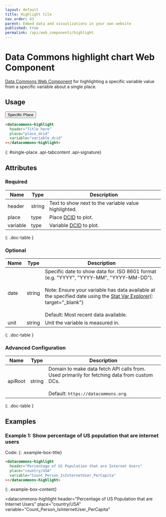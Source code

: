 ```yaml
---
layout: default
title: Highlight tile
nav_order: 63
parent: Embed data and visualizations in your own website
published: true
permalink: /api/web_components/highlight
---
```


# Data Commons highlight chart Web Component

[Data Commons Web Component](/api/web_components) for highlighting a specific
variable value from a specific variable about a single place.

## Usage

<div class="api-tab">
  <button id="get-button" class="api-tablink" onclick="openTab(event, 'single-place')">
    Specific Place
  </button>
</div>

```html
<datacommons-highlight
  header="Title here"
  place="place_dcid"
  variable="variable_dcid"
></datacommons-highlight>
```
{: #single-place .api-tabcontent .api-signature}

<script src="/assets/js/syntax_highlighting.js"></script>
<script src="/assets/js/api-doc-tabs.js"></script>

## Attributes

### Required

| Name     | Type   | Description                                          |
| -------- | ------ | ---------------------------------------------------- |
| header   | string | Text to show next to the variable value highlighted. |
| place    | type   | Place [DCID](/glossary.html#dcid) to plot.           |
| variable | type   | Variable [DCID](/glossary.html#dcid) to plot.        |
{: .doc-table }

### Optional

| Name | Type   | Description                                                                                                                                                                                                                                                                                 |
| ---- | ------ | ------------------------------------------------------------------------------------------------------------------------------------------------------------------------------------------------------------------------------------------------------------------------------------------- |
| date | string | Specific date to show data for. ISO 8601 format (e.g. "YYYY", "YYYY-MM", "YYYY-MM-DD").<br /><br />Note: Ensure your variable has data available at the specified date using the [Stat Var Explorer](https://datacommons.org/tools/statvar){: target="_blank"}<br /><br />Default: Most recent data available. |
| unit | string | Unit the variable is measured in.                                                                                                                                                                                                                                                           |
{: .doc-table }

### Advanced Configuration

| Name    | Type   | Description                                                                                                                                |
| ------- | ------ | ------------------------------------------------------------------------------------------------------------------------------------------ |
| apiRoot | string | Domain to make data fetch API calls from. Used primarily for fetching data from custom DCs.<br /><br />Default: `https://datacommons.org`. |
{: .doc-table }

## Examples

### Example 1: Show percentage of US population that are internet users

Code:
{: .example-box-title}
```html
<datacommons-highlight
  header="Percentage of US Population that are Internet Users"
  place="country/USA"
  variable="Count_Person_IsInternetUser_PerCapita"
></datacommons-highlight>
```
{: .example-box-content}

<datacommons-highlight
  header="Percentage of US Population that are Internet Users"
  place="country/USA"
  variable="Count_Person_IsInternetUser_PerCapita"
></datacommons-highlight>
